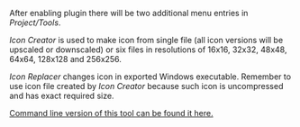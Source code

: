 After enabling plugin there will be two additional menu entries in *Project/Tools*.

*Icon Creator* is used to make icon from single file (all icon versions will be upscaled or downscaled) or six files in resolutions of 16x16, 32x32, 48x48, 64x64, 128x128 and 256x256.

*Icon Replacer* changes icon in exported Windows executable. Remember to use icon file created by *Icon Creator* because such icon is uncompressed and has exact required size.

[Command line version of this tool can be found it here.](https://github.com/pkowal1982/godoticon)

